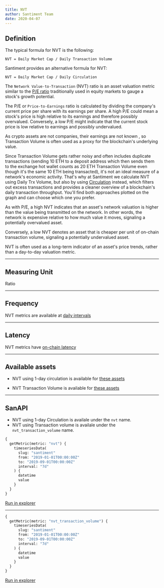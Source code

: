 ```yaml
---
title: NVT
author: Santiment Team
date: 2020-04-07
---
```


## Definition

The typical formula for NVT is the following:

`NVT = Daily Market Cap / Daily Transaction Volume`

Santiment provides an alternative formula for NVT:

`NVT = Daily Market Cap / Daily Circulation`

The `Network Value-to-Transaction` (NVT) ratio is an asset valuation metric
similar to the [P/E
ratio](https://www.investopedia.com/terms/p/price-earningsratio.asp)
traditionally used in equity markets to gauge a stock's growth potential.

The P/E or `Price-to-Earnings` ratio is calculated by dividing the
company's current price per share with its earnings per share. A high
P/E could mean a stock's price is high relative to its earnings and
therefore possibly overvalued. Conversely, a low P/E might indicate that
the current stock price is low relative to earnings and possibly
undervalued.

As crypto assets are not companies, their earnings are not known , so
Transaction Volume is often used as a proxy for the blockchain's
underlying value.

Since Transaction Volume gets rather noisy and often includes duplicate
transactions (sending 10 ETH to a deposit address which then sends them to the
exchange hot wallet counts as 20 ETH Transaction Volume even though it's the
same 10 ETH being transacted), it's not an ideal measure of a network's economic
activity. That's why at Santiment we calculate NVT using Daily Trx Volume, but
also by using [Circulation](/metrics/circulation) instead, which filters out
excess transactions and provides a cleaner overview of a blockchain's daily
transaction throughput. You'll find both approaches plotted on the graph and can
choose which one you prefer.

As with P/E, a high NVT indicates that an asset's network valuation is
higher than the value being transmitted on the network. In other words,
the network is expensive relative to how much value it moves, signaling
a potentially overvalued asset.

Conversely, a low NVT denotes an asset that is cheaper per unit of
on-chain transaction volume, signaling a potentially undervalued asset.

NVT is often used as a long-term indicator of an asset's price trends,
rather than a day-to-day valuation metric.

---

## Measuring Unit

Ratio

---

## Frequency

NVT metrics are available at [daily
intervals](/metrics/details/frequency#daily-frequency)

---

## Latency

NVT metrics have [on-chain latency](/metrics/details/latency#on-chain-latency)

---

## Available assets

- NVT using 1-day circulation is available for [these
  assets](<https://api.santiment.net/graphiql?variables=&query=%7B%0A%20%20getMetric(metric%3A%20%22nvt%22)%20%7B%0A%20%20%20%20metadata%20%7B%0A%20%20%20%20%20%20availableSlugs%0A%20%20%20%20%7D%0A%20%20%7D%0A%7D%0A>)

- NVT Transaction Volume is available for [these
  assets](<https://api.santiment.net/graphiql?variables=&query=%7B%0A%20%20getMetric(metric%3A%20%22nvt_transaction_volume%22)%20%7B%0A%20%20%20%20metadata%20%7B%0A%20%20%20%20%20%20availableSlugs%0A%20%20%20%20%7D%0A%20%20%7D%0A%7D%0A>)

---

## SanAPI

- NVT using 1-day Circulation is availale under the `nvt` name.
- NVT using Transaction volume is availale under the `nvt_transaction_volume` name.

```graphql
{
  getMetric(metric: "nvt") {
    timeseriesData(
      slug: "santiment"
      from: "2019-01-01T00:00:00Z"
      to: "2019-09-01T00:00:00Z"
      interval: "7d"
    ) {
      datetime
      value
    }
  }
}
```

[Run in
explorer](<https://api.santiment.net/graphiql?query=%7B%0A%09getMetric(metric%3A%22nvt%22)%20%7B%0A%20%20%20%20timeseriesData(slug%3A%22santiment%22%2C%20from%3A%222019-01-01T00%3A00%3A00Z%22%2C%20to%3A%222019-09-01T00%3A00%3A00Z%22%2C%20interval%3A%227d%22)%20%7B%0A%20%20%20%20%20%20datetime%0A%20%20%20%20%20%20value%0A%20%20%20%20%7D%0A%20%20%7D%0A%7D%0A>)

---

```graphql
{
  getMetric(metric: "nvt_transaction_volume") {
    timeseriesData(
      slug: "santiment"
      from: "2019-01-01T00:00:00Z"
      to: "2019-09-01T00:00:00Z"
      interval: "7d"
    ) {
      datetime
      value
    }
  }
}
```

[Run in
explorer](<https://api.santiment.net/graphiql?query=%7B%0A%09getMetric(metric%3A%22nvt_transaction_volume%22)%20%7B%0A%20%20%20%20timeseriesData(slug%3A%22santiment%22%2C%20from%3A%222019-01-01T00%3A00%3A00Z%22%2C%20to%3A%222019-09-01T00%3A00%3A00Z%22%2C%20interval%3A%227d%22)%20%7B%0A%20%20%20%20%20%20datetime%0A%20%20%20%20%20%20value%0A%20%20%20%20%7D%0A%20%20%7D%0A%7D%0A>)
